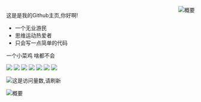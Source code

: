 <a href="#">
<img align="right" src="https://github-readme-stats.vercel.app/api?username=kloping&show_icons=true&theme=tokyonight" alt="概要">
</a>

这是是我的Github主页,你好啊!

* 一个无业游民
* 思维运动热爱者
* 只会写一点简单的代码

一个小菜鸡 啥都不会

![](https://img.shields.io/badge/-Kotlin-FEE?style=flat-square&logo=Kotlin&logoColor=55F)
![](https://img.shields.io/badge/-Python-555?style=flat-square&logo=Python&logoColor=FF9)
![](https://img.shields.io/badge/-Java-FFFFFF?style=flat-square&logo=Java&logoColor=F00)
![](https://img.shields.io/badge/-Linux-00000F?style=flat-square&logo=Linux&logoColor=fff)
![](https://img.shields.io/badge/-Windows-0078D6?style=flat-square&logo=Windows)
![](https://img.shields.io/badge/-Android-8FA?style=flat-square&logo=Android&logoColor=FFF)
![](https://img.shields.io/badge/-MySQL-FFF?style=flat-square&logo=MySQL&logoColor=000)

![这是访问量数,请刷新](https://jwenjian-visitor-badge-5.glitch.me/badge?page_id=kloping.kloping.readme)
 
<a href="#">
<img align="left" src="https://github-readme-stats.vercel.app/api/top-langs/?username=kloping&layout=compact&theme=tokyonight" alt="概要">
</a>
